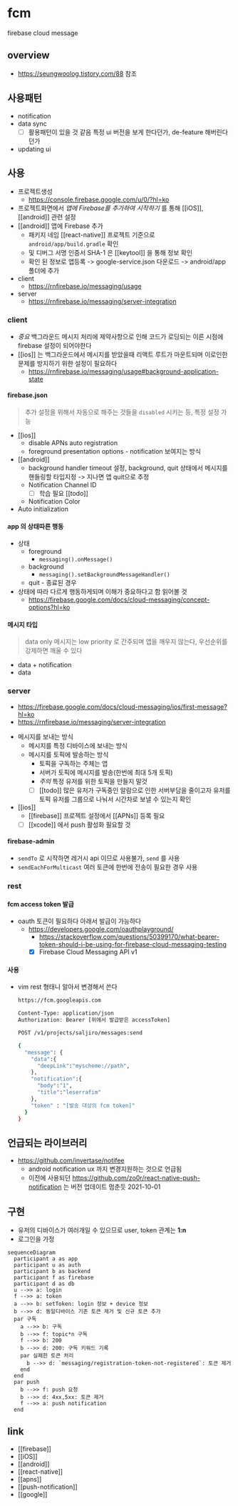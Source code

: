 # fcm
firebase cloud message

## overview
+ https://seungwoolog.tistory.com/88 참조

## 사용패턴
- notification
- data sync
  - [ ] 활용패턴이 있을 것 같음 특정 ui 버전을 보게 한다던가, de-feature 해버린다던가
- updating ui

## 사용
- 프로젝트생성
  + https://console.firebase.google.com/u/0/?hl=ko
- 프로젝트화면에서 *앱에 Firebase를 추가하여 시작하기* 를 통해 [[iOS]], [[android]] 관련 설정
- [[android]] 앱에 Firebase 추가
  - 패키지 네임 [[react-native]] 프로젝트 기준으로 `android/app/build.gradle` 확인
  - 및 디버그 서명 인증서 SHA-1 은 [[keytool]] 을 통해 정보 확인
  - 확인 된 정보로 앱등록 -> google-service.json 다운로드 -> android/app 폴더에 추가
- client
  + https://rnfirebase.io/messaging/usage
- server
  + https://rnfirebase.io/messaging/server-integration

### client
- *중요* 백그라운드 메시지 처리에 제약사항으로 인해 코드가 로딩되는 이른 시점에 firebase 설정이 되어야한다
- [[ios]] 는 백그라운드에서 메시지를 받았을때 리액트 루트가 마운트되며 이로인한 문제를 방지하기 위한 설정이 필요하다
  + https://rnfirebase.io/messaging/usage#background-application-state

#### firebase.json
> 추가 설정을 위해서 자동으로 해주는 것들을 `disabled` 시키는 등, 특정 설정 가능
- [[ios]]
  - disable APNs auto registration
  - foreground presentation options - notification 보여지는 방식
- [[android]]
  - background handler timeout 설정, background, quit 상태에서 메시지를 핸들링할 타입지정 ->  지나면 앱 quit으로 추정
  - Notification Channel ID
    - [ ] 학습 필요 [[todo]]
  - Notification Color
- Auto initialization

#### app 의 상태따른 행동
- 상태
  - foreground
    - `messaging().onMessage()`
  - background
    - `messaging().setBackgroundMessageHandler()`
  - quit - 종료된 경우
- 상태에 따라 다르게 행동하게되며 이해가 중요하다고 함 읽어볼 것
  + https://firebase.google.com/docs/cloud-messaging/concept-options?hl=ko

#### 메시지 타입
> data only 메시지는 low priority 로 간주되며 앱을 깨우지 않는다,  우선순위를 강제하면 깨울 수 있다
- data + notification
- data

### server
+ https://firebase.google.com/docs/cloud-messaging/ios/first-message?hl=ko
+ https://rnfirebase.io/messaging/server-integration
- 메시지를 보내는 방식
  - 메시지를 특정 디바이스에 보내는 방식
  - 메시지를 토픽에 발송하는 방식
    - 토픽을 구독하는 주체는 앱
    - 서버가 토픽에 메시지를 발송(한번에 최대 5개 토픽)
    - *주의*  특정 유저를 위한 토픽을 만들지 말것
    - [ ] [[todo]] 많은 유저가 구독중인 알람으로 인한 서버부담을 줄이고자 유저를 토픽 유저를 그룹으로 나눠서 시간차로 보낼 수 있는지 확인
- [[ios]]
  - [[firebase]] 프로젝트 설정에서 [[APNs]] 등록 필요
  - [ ] [[xcode]] 에서 push 활성화 필요할 것

#### firebase-admin
- `sendTo` 로 시작하면 레거시 api 이므로 사용불가, `send` 를 사용
- `sendEachForMulticast` 여러 토큰에 한번에 전송이 필요한 경우 사용

### rest 
#### fcm access token 발급
- oauth 토큰이 필요하다 아래서 발급이 가능하다
  + https://developers.google.com/oauthplayground/
    + https://stackoverflow.com/questions/50399170/what-bearer-token-should-i-be-using-for-firebase-cloud-messaging-testing
    - [X] Firebase Cloud Messaging API v1

#### 사용
- vim rest 형태니 알아서 변경해서 쓴다
  ```sh 
  https://fcm.googleapis.com

  Content-Type: application/json
  Authorization: Bearer [위에서 발급받은 accessToken]

  POST /v1/projects/saljiro/messages:send

  {
    "message": {
      "data":{
        "deepLink":"myscheme://path",
      },
      "notification":{
        "body":"1",
        "title":"leserrafim"
      },
      "token" : "[발송 대상의 fcm token]"
    }
  }
  ```

## 언급되는 라이브러리
- https://github.com/invertase/notifee
  - android notification ux 까지 변경지원하는 것으로 언급됨
  - 이전에 사용되던 https://github.com/zo0r/react-native-push-notification 는 버전 업데이트 멈춘듯 2021-10-01

## 구현
- 유저의 디바이스가 여러개일 수 있으므로 user, token 관계는 **1:n** 
- 로그인을 가정
```mermaid
sequenceDiagram
  participant a as app
  participant u as auth
  participant b as backend
  participant f as firebase
  participant d as db
  u -->> a: login
  f -->> a: token
  a -->> b: setToken: login 정보 + device 정보
  b -->> d: 동일디바이스 기존 토큰 제거 및 신규 토큰 추가
  par 구독
    a -->> b: 구독
    b -->> f: topic*n 구독
    f -->> b: 200
    b -->> d: 200: 구독 키워드 기록
    par 실패한 토큰 처리
      b -->> d: `messaging/registration-token-not-registered`: 토큰 제거
    end
  end
  par push
    b -->> f: push 요청
    b -->> d: 4xx,5xx: 토큰 제거
    f -->> a: push notification
  end
```

## link
- [[firebase]]
- [[iOS]]
- [[android]]
- [[react-native]]
- [[apns]]
- [[push-notification]]
- [[google]]
